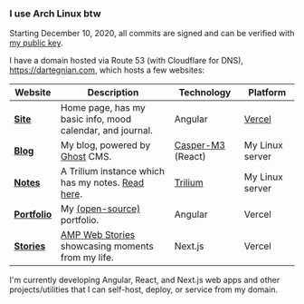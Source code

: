 ### I use Arch Linux btw

Starting December 10, 2020, all commits are signed and can be verified with [my public key](public_key.asc?raw=true).

I have a domain hosted via Route 53 (with Cloudflare for DNS), https://dartegnian.com, which hosts a few websites:

| **Website**                                          | **Description**                                                                                                        | **Technology**                       | **Platform**                       |
|---------------------------------------------------|---------------------------------------------------------------------------------------------------|------------------------|------------------------------------|
| [**Site**](https://dartegnian.com) | Home page, has my basic info, mood calendar, and journal. | Angular | [Vercel](https://vercel.com/) |
| [**Blog**](https://blog.dartegnian.com) | My blog, powered by [Ghost](https://ghost.org/) CMS. |[Casper-M3](https://github.com/Dartegnian/Casper-M3) (React) | My Linux server |
| [**Notes**](https://notes.dartegnian.com) | A Trilium instance which has my notes. [Read here](https://notes.dartegnian.com/share/about).  | [Trilium](https://github.com/zadam/trilium) |  My Linux server |
| [**Portfolio**](https://portfolio.dartegnian.com) | My [(open-source)](https://github.com/Dartegnian/portfolio) portfolio. | Angular | Vercel |
| [**Stories**](https://stories.dartegnian.com) | [AMP Web Stories](https://amp.dev/about/stories) showcasing moments from my life. | Next.js | Vercel |

I'm currently developing Angular, React, and Next.js web apps and other projects/utilities that I can self-host, deploy, or service from my domain.
